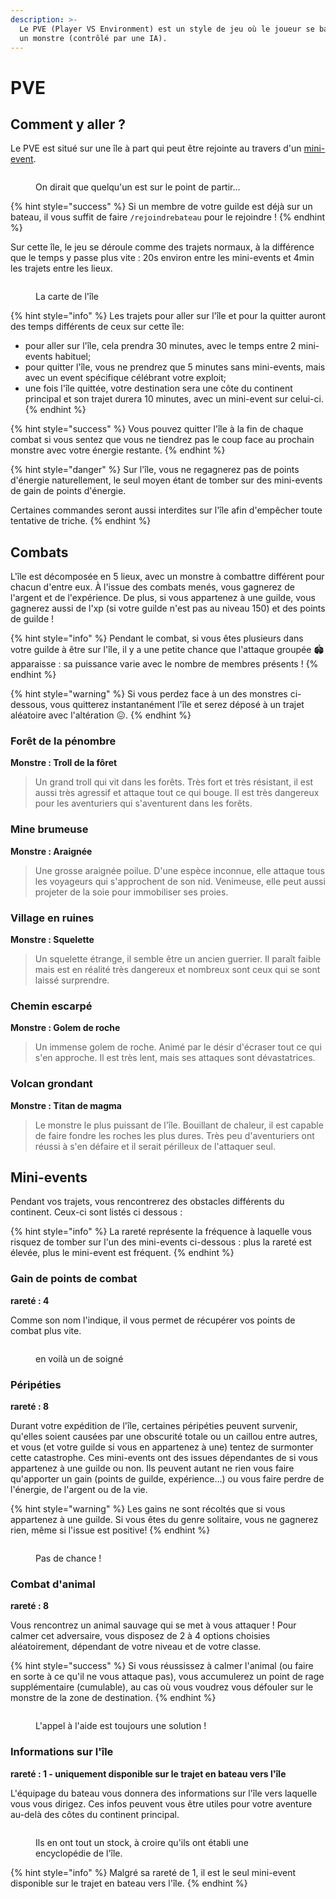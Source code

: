 ```yaml
---
description: >-
  Le PVE (Player VS Environment) est un style de jeu où le joueur se bat contre
  un monstre (contrôlé par une IA).
---
```


# PVE

## Comment y aller ?

Le PVE est situé sur une île à part qui peut être rejointe au travers d'un [mini-event](mini-evenements.md).

<figure><img src="../.gitbook/assets/image (73).png" alt=""><figcaption><p>On dirait que quelqu'un est sur le point de partir...</p></figcaption></figure>

{% hint style="success" %}
Si un membre de votre guilde est déjà sur un bateau, il vous suffit de faire `/rejoindrebateau` pour le rejoindre !
{% endhint %}

Sur cette île, le jeu se déroule comme des trajets normaux, à la différence que le temps y passe plus vite : 20s environ entre les mini-events et 4min les trajets entre les lieux.

<figure><img src="../.gitbook/assets/image (76).png" alt=""><figcaption><p>La carte de l'île</p></figcaption></figure>

{% hint style="info" %}
Les trajets pour aller sur l'île et pour la quitter auront des temps différents de ceux sur cette île:

* pour aller sur l'île, cela prendra 30 minutes, avec le temps entre 2 mini-events habituel;
* pour quitter l'île, vous ne prendrez que 5 minutes sans mini-events, mais avec un event spécifique célébrant votre exploit;
* une fois l'île quittée, votre destination sera une côte du continent principal et son trajet durera 10 minutes, avec un mini-event sur celui-ci.
{% endhint %}

{% hint style="success" %}
Vous pouvez quitter l'île à la fin de chaque combat si vous sentez que vous ne tiendrez pas le coup face au prochain monstre avec votre énergie restante.
{% endhint %}

{% hint style="danger" %}
Sur l'île, vous ne regagnerez pas de points d'énergie naturellement, le seul moyen étant de tomber sur des mini-events de gain de points d'énergie.

Certaines commandes seront aussi interdites sur l'île afin d'empêcher toute tentative de triche.
{% endhint %}

## Combats

L'île est décomposée en 5 lieux, avec un monstre à combattre différent pour chacun d'entre eux. À l'issue des combats menés, vous gagnerez de l'argent et de l'expérience. De plus, si vous appartenez à une guilde, vous gagnerez aussi de l'xp (si votre guilde n'est pas au niveau 150) et des points de guilde !

{% hint style="info" %}
Pendant le combat, si vous êtes plusieurs dans votre guilde à être sur l'île, il y a une petite chance que l'attaque groupée :stadium: apparaisse : sa puissance varie avec le nombre de membres présents !
{% endhint %}

{% hint style="warning" %}
Si vous perdez face à un des monstres ci-dessous, vous quitterez instantanément l'île et serez déposé à un trajet aléatoire avec l'altération :confounded:.
{% endhint %}

### Forêt de la pénombre

**Monstre : Troll de la fôret**

> Un grand troll qui vit dans les forêts. Très fort et très résistant, il est aussi très agressif et attaque tout ce qui bouge. Il est très dangereux pour les aventuriers qui s'aventurent dans les forêts.

### Mine brumeuse

**Monstre : Araignée**

> Une grosse araignée poilue. D'une espèce inconnue, elle attaque tous les voyageurs qui s'approchent de son nid. Venimeuse, elle peut aussi projeter de la soie pour immobiliser ses proies.

### Village en ruines

**Monstre : Squelette**

> Un squelette étrange, il semble être un ancien guerrier. Il paraît faible mais est en réalité très dangereux et nombreux sont ceux qui se sont laissé surprendre.

### Chemin escarpé

**Monstre : Golem de roche**

> Un immense golem de roche. Animé par le désir d'écraser tout ce qui s'en approche. Il est très lent, mais ses attaques sont dévastatrices.

### Volcan grondant

**Monstre : Titan de magma**

> Le monstre le plus puissant de l'île. Bouillant de chaleur, il est capable de faire fondre les roches les plus dures. Très peu d'aventuriers ont réussi à s'en défaire et il serait périlleux de l'attaquer seul.

## Mini-events

Pendant vos trajets, vous rencontrerez des obstacles différents du continent. Ceux-ci sont listés ci dessous :

{% hint style="info" %}
La rareté représente la fréquence à laquelle vous risquez de tomber sur l'un des mini-events ci-dessous : plus la rareté est élevée, plus le mini-event est fréquent.
{% endhint %}

### Gain de points de combat&#x20;

**rareté : 4**

Comme son nom l'indique, il vous permet de récupérer vos points de combat plus vite.

<figure><img src="../.gitbook/assets/image (77).png" alt=""><figcaption><p>en voilà un de soigné</p></figcaption></figure>

### Péripéties

**rareté : 8**

Durant votre expédition de l'île, certaines péripéties peuvent survenir, qu'elles soient causées par une obscurité totale ou un caillou entre autres, et vous (et votre guilde si vous en appartenez à une) tentez de surmonter cette catastrophe. Ces mini-events ont des issues dépendantes de si vous appartenez à une guilde ou non. Ils peuvent autant ne rien vous faire qu'apporter un gain (points de guilde, expérience...) ou vous faire perdre de l'énergie, de l'argent ou de la vie.

{% hint style="warning" %}
Les gains ne sont récoltés que si vous appartenez à une guilde. Si vous êtes du genre solitaire, vous ne gagnerez rien, même si l'issue est positive!
{% endhint %}

<figure><img src="../.gitbook/assets/image (78).png" alt=""><figcaption><p>Pas de chance !</p></figcaption></figure>

### Combat d'animal

**rareté : 8**

Vous rencontrez un animal sauvage qui se met à vous attaquer ! Pour calmer cet adversaire, vous disposez de 2 à 4 options choisies aléatoirement, dépendant de votre niveau et de votre classe.

{% hint style="success" %}
Si vous réussissez à calmer l'animal (ou faire en sorte à ce qu'il ne vous attaque pas), vous accumulerez un point de rage supplémentaire (cumulable), au cas où vous voudrez vous défouler sur le monstre de la zone de destination.
{% endhint %}

<figure><img src="../.gitbook/assets/image (79).png" alt=""><figcaption><p>L'appel à l'aide est toujours une solution !</p></figcaption></figure>

### Informations sur l'île

**rareté : 1 - uniquement disponible sur le trajet en bateau vers l'île**

L'équipage du bateau vous donnera des informations sur l'île vers laquelle vous vous dirigez. Ces infos peuvent vous être utiles pour votre aventure au-delà des côtes du continent principal.

<figure><img src="../.gitbook/assets/boatAdvice.png" alt=""><figcaption><p>Ils en ont tout un stock, à croire qu'ils ont établi une encyclopédie de l'île.</p></figcaption></figure>

{% hint style="info" %}
Malgré sa rareté de 1, il est le seul mini-event disponible sur le trajet en bateau vers l'île.
{% endhint %}
